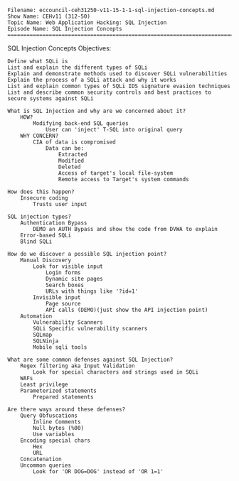     Filename: eccouncil-ceh31250-v11-15-1-1-sql-injection-concepts.md
    Show Name: CEHv11 (312-50)
    Topic Name: Web Application Hacking: SQL Injection
    Episode Name: SQL Injection Concepts ================================================================================

SQL Injection Concepts
Objectives:

    Define what SQLi is
    List and explain the different types of SQLi
    Explain and demonstrate methods used to discover SQLi vulnerabilities
    Explain the process of a SQLi attack and why it works
    List and explain common types of SQLi IDS signature evasion techniques
    List and describe common security controls and best practices to secure systems against SQLi

    What is SQL Injection and why are we concerned about it?
        HOW?
            Modifying back-end SQL queries
                User can 'inject' T-SQL into original query
        WHY CONCERN?
            CIA of data is compromised
                Data can be:
                    Extracted
                    Modified
                    Deleted
                    Access of target's local file-system
                    Remote access to Target's system commands

    How does this happen?
        Insecure coding
            Trusts user input

    SQL injection types?
        Authentication Bypass
            DEMO an AUTH Bypass and show the code from DVWA to explain
        Error-based SQLi
        Blind SQLi

    How do we discover a possible SQL injection point?
        Manual Discovery
            Look for visible input
                Login forms
                Dynamic site pages
                Search boxes
                URLs with things like '?id=1'
            Invisible input
                Page source
                API calls (DEMO)(just show the API injection point)
        Automation
            Vulnerability Scanners
            SQLi Specific vulnerability scanners
            SQLmap
            SQLNinja
            Mobile sqli tools

    What are some common defenses against SQL Injection?
        Regex filtering aka Input Validation
            Look for special characters and strings used in SQLi
        WAFs
        Least privilege
        Parameterized statements
            Prepared statements

    Are there ways around these defenses?
        Query Obfuscations
            Inline Comments
            Null bytes (%00)
            Use variables
        Encoding special chars
            Hex
            URL
        Concatenation
        Uncommon queries
            Look for 'OR DOG=DOG' instead of 'OR 1=1'
